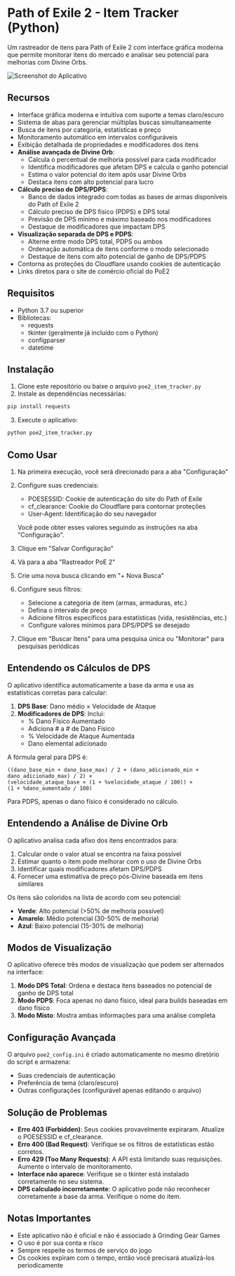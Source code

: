 
# Path of Exile 2 - Item Tracker (Python)

Um rastreador de itens para Path of Exile 2 com interface gráfica moderna que permite monitorar itens do mercado e analisar seu potencial para melhorias com Divine Orbs.

![Screenshot do Aplicativo](https://i.imgur.com/example.png)

## Recursos

- Interface gráfica moderna e intuitiva com suporte a temas claro/escuro
- Sistema de abas para gerenciar múltiplas buscas simultaneamente
- Busca de itens por categoria, estatísticas e preço
- Monitoramento automático em intervalos configuráveis
- Exibição detalhada de propriedades e modificadores dos itens
- **Análise avançada de Divine Orb**:
  - Calcula o percentual de melhoria possível para cada modificador
  - Identifica modificadores que afetam DPS e calcula o ganho potencial
  - Estima o valor potencial do item após usar Divine Orbs
  - Destaca itens com alto potencial para lucro
- **Cálculo preciso de DPS/PDPS**:
  - Banco de dados integrado com todas as bases de armas disponíveis do Path of Exile 2
  - Cálculo preciso de DPS físico (PDPS) e DPS total
  - Previsão de DPS mínimo e máximo baseado nos modificadores
  - Destaque de modificadores que impactam DPS
- **Visualização separada de DPS e PDPS**:
  - Alterne entre modo DPS total, PDPS ou ambos
  - Ordenação automática de itens conforme o modo selecionado
  - Destaque de itens com alto potencial de ganho de DPS/PDPS
- Contorna as proteções do Cloudflare usando cookies de autenticação
- Links diretos para o site de comércio oficial do PoE2

## Requisitos

- Python 3.7 ou superior
- Bibliotecas: 
  - requests
  - tkinter (geralmente já incluído com o Python)
  - configparser
  - datetime

## Instalação

1. Clone este repositório ou baixe o arquivo `poe2_item_tracker.py`
2. Instale as dependências necessárias:

```bash
pip install requests
```

3. Execute o aplicativo:

```bash
python poe2_item_tracker.py
```

## Como Usar

1. Na primeira execução, você será direcionado para a aba "Configuração"
2. Configure suas credenciais:
   - POESESSID: Cookie de autenticação do site do Path of Exile
   - cf_clearance: Cookie do Cloudflare para contornar proteções
   - User-Agent: Identificação do seu navegador

   Você pode obter esses valores seguindo as instruções na aba "Configuração".

3. Clique em "Salvar Configuração"
4. Vá para a aba "Rastreador PoE 2"
5. Crie uma nova busca clicando em "+ Nova Busca"
6. Configure seus filtros:
   - Selecione a categoria de item (armas, armaduras, etc.)
   - Defina o intervalo de preço
   - Adicione filtros específicos para estatísticas (vida, resistências, etc.)
   - Configure valores mínimos para DPS/PDPS se desejado
7. Clique em "Buscar Itens" para uma pesquisa única ou "Monitorar" para pesquisas periódicas

## Entendendo os Cálculos de DPS

O aplicativo identifica automaticamente a base da arma e usa as estatísticas corretas para calcular:

1. **DPS Base**: Dano médio × Velocidade de Ataque
2. **Modificadores de DPS**: Inclui:
   - % Dano Físico Aumentado
   - Adiciona # a # de Dano Físico
   - % Velocidade de Ataque Aumentada
   - Dano elemental adicionado

A fórmula geral para DPS é:
```
((dano_base_min + dano_base_max) / 2 + (dano_adicionado_min + dano_adicionado_max) / 2) × 
(velocidade_ataque_base × (1 + %velocidade_ataque / 100)) × 
(1 + %dano_aumentado / 100)
```

Para PDPS, apenas o dano físico é considerado no cálculo.

## Entendendo a Análise de Divine Orb

O aplicativo analisa cada afixo dos itens encontrados para:

1. Calcular onde o valor atual se encontra na faixa possível
2. Estimar quanto o item pode melhorar com o uso de Divine Orbs
3. Identificar quais modificadores afetam DPS/PDPS
4. Fornecer uma estimativa de preço pós-Divine baseada em itens similares

Os itens são coloridos na lista de acordo com seu potencial:
- **Verde**: Alto potencial (>50% de melhoria possível)
- **Amarelo**: Médio potencial (30-50% de melhoria)
- **Azul**: Baixo potencial (15-30% de melhoria)

## Modos de Visualização

O aplicativo oferece três modos de visualização que podem ser alternados na interface:

1. **Modo DPS Total**: Ordena e destaca itens baseados no potencial de ganho de DPS total
2. **Modo PDPS**: Foca apenas no dano físico, ideal para builds baseadas em dano físico
3. **Modo Misto**: Mostra ambas informações para uma análise completa

## Configuração Avançada

O arquivo `poe2_config.ini` é criado automaticamente no mesmo diretório do script e armazena:
- Suas credenciais de autenticação
- Preferência de tema (claro/escuro)
- Outras configurações (configurável apenas editando o arquivo)

## Solução de Problemas

- **Erro 403 (Forbidden)**: Seus cookies provavelmente expiraram. Atualize o POESESSID e cf_clearance.
- **Erro 400 (Bad Request)**: Verifique se os filtros de estatísticas estão corretos.
- **Erro 429 (Too Many Requests)**: A API está limitando suas requisições. Aumente o intervalo de monitoramento.
- **Interface não aparece**: Verifique se o tkinter está instalado corretamente no seu sistema.
- **DPS calculado incorretamente**: O aplicativo pode não reconhecer corretamente a base da arma. Verifique o nome do item.

## Notas Importantes

- Este aplicativo não é oficial e não é associado à Grinding Gear Games
- O uso é por sua conta e risco
- Sempre respeite os termos de serviço do jogo
- Os cookies expiram com o tempo, então você precisará atualizá-los periodicamente
